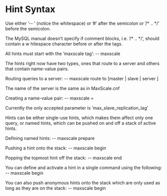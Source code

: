 # Hint Syntax

Use either ’-- ’ (notice the whitespace) or ’#’ after the semicolon or ’/* .. */’ before
the semicolon.

The MySQL manual doesn’t specify if comment blocks, i.e. ’/* .. */’, should contain a w
hitespace character before or after the tags.

All hints must start with the ’maxscale tag’:
	-- maxscale <hint>
	
The hints right now have two types, ones that route to a server and others that contain
name-value pairs.

Routing queries to a server:
-- maxscale route to [master | slave | server <server name>]

The name of the server is the same as in MaxScale.cnf

Creating a name-value pair:
-- maxscale <param>=<value>

Currently the only accepted parameter is
’max_slave_replication_lag’

Hints can be either single-use hints, which makes them affect only one query, or named
hints, which can be pushed on and off a stack of active hints.

Defining named hints:
-- maxscale <hint name> prepare <hint content>

Pushing a hint onto the stack:
-- maxscale <hint name> begin

Popping the topmost hint off the stack:
-- maxscale end

You can define and activate a hint in a single command using the following:
-- maxscale <hint name> begin <hint content>

You can also push anonymous hints onto the stack which are only used as long as they are on the stack:
-- maxscale begin <hint content>